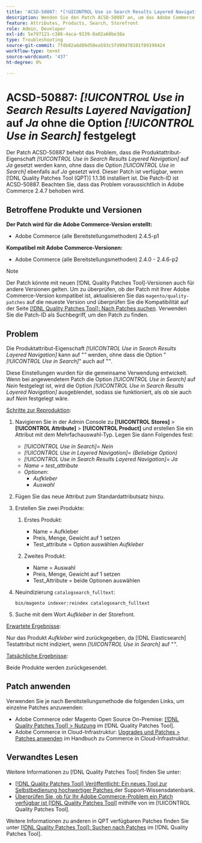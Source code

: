 ```yaml
---
title: 'ACSD-50887: *[!UICONTROL Use in Search Results Layered Navigation]* ohne *[!UICONTROL Use in Search]*-Option auf Ja gesetzt'
description: Wenden Sie den Patch ACSD-50887 an, um das Adobe Commerce-Problem zu beheben, bei dem die Produktattribut-Eigenschaft *[!UICONTROL Use in Search Results Layered Navigation]* auf *Ja* festgelegt werden kann, ohne dass die Option *[!UICONTROL Use in Search]* auch auf *Ja* festgelegt wird.
feature: Attributes, Products, Search, Storefront
role: Admin, Developer
exl-id: 5e797121-c386-4aca-9139-0a02a60be38a
type: Troubleshooting
source-git-commit: 7fdb02a6d89d50ea593c5fd99d78101f89198424
workflow-type: tm+mt
source-wordcount: '437'
ht-degree: 0%

---
```


# ACSD-50887: *[!UICONTROL Use in Search Results Layered Navigation]* auf *Ja* ohne die Option *[!UICONTROL Use in Search]* festgelegt

Der Patch ACSD-50887 behebt das Problem, dass die Produktattribut-Eigenschaft *[!UICONTROL Use in Search Results Layered Navigation]* auf *Ja* gesetzt werden kann, ohne dass die Option *[!UICONTROL Use in Search]* ebenfalls auf *Ja* gesetzt wird. Dieser Patch ist verfügbar, wenn [!DNL Quality Patches Tool (QPT)] 1.1.36 installiert ist. Die Patch-ID ist ACSD-50887. Beachten Sie, dass das Problem voraussichtlich in Adobe Commerce 2.4.7 behoben wird.

## Betroffene Produkte und Versionen

**Der Patch wird für die Adobe Commerce-Version erstellt:**

* Adobe Commerce (alle Bereitstellungsmethoden) 2.4.5-p1

**Kompatibel mit Adobe Commerce-Versionen:**

* Adobe Commerce (alle Bereitstellungsmethoden) 2.4.0 - 2.4.6-p2

>[!NOTE]
>
>Der Patch könnte mit neuen [!DNL Quality Patches Tool]-Versionen auch für andere Versionen gelten. Um zu überprüfen, ob der Patch mit Ihrer Adobe Commerce-Version kompatibel ist, aktualisieren Sie das `magento/quality-patches` auf die neueste Version und überprüfen Sie die Kompatibilität auf der Seite [[!DNL Quality Patches Tool]: Nach Patches suchen](https://experienceleague.adobe.com/tools/commerce-quality-patches/index.html). Verwenden Sie die Patch-ID als Suchbegriff, um den Patch zu finden.

## Problem

Die Produktattribut-Eigenschaft *[!UICONTROL Use in Search Results Layered Navigation]* kann auf &quot;*&quot;* werden, ohne dass die Option &quot;*[!UICONTROL Use in Search]*&quot; auch auf &quot;*&quot;*.

Diese Einstellungen wurden für die gemeinsame Verwendung entwickelt. Wenn bei angewendetem Patch die Option *[!UICONTROL Use in Search]* auf *Nein* festgelegt ist, wird die Option *[!UICONTROL Use in Search Results Layered Navigation]* ausgeblendet, sodass sie funktioniert, als ob sie auch auf *Nein* festgelegt wäre.

<u>Schritte zur Reproduktion</u>:

1. Navigieren Sie in der Admin Console zu **[!UICONTROL Stores]** > **[!UICONTROL Attribute]** > **[!UICONTROL Product]** und erstellen Sie ein Attribut mit dem Mehrfachauswahl-Typ. Legen Sie dann Folgendes fest:

   * *[!UICONTROL Use in Search]= Nein*
   * *[!UICONTROL Use in Layered Navigation]= (Beliebige Option)*
   * *[!UICONTROL Use in Search Results Layered Navigation]= Ja*
   * *Name = test_attribute*
   * *Optionen*:
      * *Aufkleber*
      * *Auswahl*

1. Fügen Sie das neue Attribut zum Standardattributsatz hinzu.
1. Erstellen Sie zwei Produkte:

   1. Erstes Produkt:
      * Name = Aufkleber
      * Preis, Menge, Gewicht auf 1 setzen
      * Test_attribute = Option auswählen *Aufkleber*

   1. Zweites Produkt:
      * Name = Auswahl
      * Preis, Menge, Gewicht auf 1 setzen
      * Test_Attribute = beide Optionen auswählen

1. Neuindizierung `catalogsearch_fulltext`:

   `bin/magento indexer:reindex catalogsearch_fulltext`

1. Suche mit dem Wort *Aufkleber* in der Storefront.

<u>Erwartete Ergebnisse</u>:

Nur das Produkt *Aufkleber* wird zurückgegeben, da [!DNL Elasticsearch] Testattribut nicht indiziert, wenn *[!UICONTROL Use in Search]* auf &quot;*&quot;*.

<u>Tatsächliche Ergebnisse</u>:

Beide Produkte werden zurückgesendet.

## Patch anwenden

Verwenden Sie je nach Bereitstellungsmethode die folgenden Links, um einzelne Patches anzuwenden:

* Adobe Commerce oder Magento Open Source On-Premise: [[!DNL Quality Patches Tool] > Nutzung](/help/tools/quality-patches-tool/usage.md) im [!DNL Quality Patches Tool].
* Adobe Commerce in Cloud-Infrastruktur: [Upgrades und Patches > Patches anwenden](https://experienceleague.adobe.com/docs/commerce-cloud-service/user-guide/develop/upgrade/apply-patches.html) im Handbuch zu Commerce in Cloud-Infrastruktur.

## Verwandtes Lesen

Weitere Informationen zu [!DNL Quality Patches Tool] finden Sie unter:

* [[!DNL Quality Patches Tool] Veröffentlicht: Ein neues Tool zur Selbstbedienung hochwertiger Patches ](https://experienceleague.adobe.com/en/docs/commerce-operations/tools/quality-patches-tool/quality-patches-tool-to-self-serve-quality-patches) der Support-Wissensdatenbank.
* [Überprüfen Sie, ob für Ihr Adobe Commerce-Problem ein Patch verfügbar ist [!DNL Quality Patches Tool]](/help/tools/quality-patches-tool/patches-available-in-qpt/check-patch-for-magento-issue-with-magento-quality-patches.md) mithilfe von im [!UICONTROL Quality Patches Tool].


Weitere Informationen zu anderen in QPT verfügbaren Patches finden Sie unter [[!DNL Quality Patches Tool]: Suchen nach Patches](https://experienceleague.adobe.com/tools/commerce-quality-patches/index.html) im [!DNL Quality Patches Tool].
